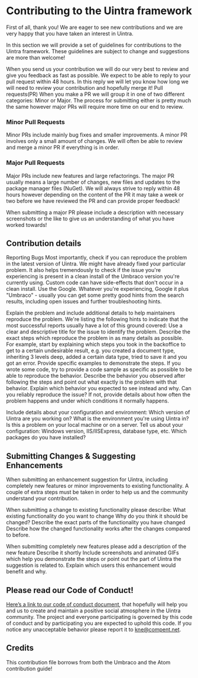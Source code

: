 # Contributing to the Uintra framework

First of all, thank you! We are eager to see new contributions and we are very happy that you have taken an interest in Uintra.

In this section we will provide a set of guidelines for contributions to the Uintra framework. 
These guidelines are subject to change and suggestions are more than welcome!

When you send us your contribution we will do our very best to review and give you feedback as fast as possible. 
We expect to be able to reply to your pull request within 48 hours. In this reply we will let you know how long we will need to review your contribution and hopefully merge it!
Pull requests(PR)
When you make a PR we will group it in one of two different categories: Minor or Major.
The process for submitting either is pretty much the same however major PRs will require more time on our end to review. 

### Minor Pull Requests
Minor PRs include mainly bug fixes and smaller improvements. A minor PR involves only a small amount of changes. We will often be able to review and merge a minor PR if everything is in order.

### Major Pull Requests
Major PRs include new features and large refactorings. The major PR usually means a large number of changes, new files and updates to the package manager files (NuGet).
We will always strive to reply within 48 hours however depending on the content of the PR it may take a week or two before we have reviewed the PR and can provide proper feedback!

When submitting a major PR please include a description with necessary screenshots or the like to give us an understanding of what you have worked towards!

## Contribution details
Reporting Bugs
Most importantly, check if you can reproduce the problem in the latest version of Uintra. We might have already fixed your particular problem.
It also helps tremendously to check if the issue you're experiencing is present in a clean install of the Umbraco version you're currently using. Custom code can have side-effects that don't occur in a clean install.
Use the Google. Whatever you're experiencing, Google it plus "Umbraco" - usually you can get some pretty good hints from the search results, including open issues and further troubleshooting hints.

Explain the problem and include additional details to help maintainers reproduce the problem. We're listing the following hints to indicate that the most successful reports usually have a lot of this ground covered:
Use a clear and descriptive title for the issue to identify the problem.
Describe the exact steps which reproduce the problem in as many details as possible. For example, start by explaining which steps you took in the backoffice to get to a certain undesirable result, e.g. you created a document type, inheriting 3 levels deep, added a certain data type, tried to save it and you got an error.
Provide specific examples to demonstrate the steps. If you wrote some code, try to provide a code sample as specific as possible to be able to reproduce the behavior.
Describe the behavior you observed after following the steps and point out what exactly is the problem with that behavior.
Explain which behavior you expected to see instead and why.
Can you reliably reproduce the issue? If not, provide details about how often the problem happens and under which conditions it normally happens.

Include details about your configuration and environment:
Which version of Uintra are you working on?
What is the environment you're using Uintra in? Is this a problem on your local machine or on a server. Tell us about your configuration: Windows version, IIS/IISExpress, database type, etc.
Which packages do you have installed?

## Submitting Changes & Suggesting Enhancements
When submitting an enhancement suggestion for Uintra, including completely new features or minor improvements to existing functionality. A couple of extra steps must be taken in order to help us and the community understand your contribution.

When submitting a change to existing functionality please describe:
What existing functionality do you want to change
Why do you think it should be changed?
Describe the exact parts of the functionality you have changed
Describe how the changed functionality works after the changes compared to before.

When submitting completely new features please add a description of the new feature
Describe it shortly
Include screenshots and animated GIFs which help you demonstrate the steps or point out the part of Uintra the suggestion is related to.
Explain which users this enhancement would benefit and why. 

## Please read our Code of Conduct!
[Here’s a link to our code of conduct document](CodeOfConduct.md), that hopefully will help you and us to create and maintain a positive social atmosphere in the Uintra community. The project and everyone participating is governed by this code of conduct and by participating you are expected to uphold this code. If you notice any unacceptable behavior please report it to kne@compent.net.
 
## Credits
This contribution file borrows from both the Umbraco and the Atom contribution guide!
